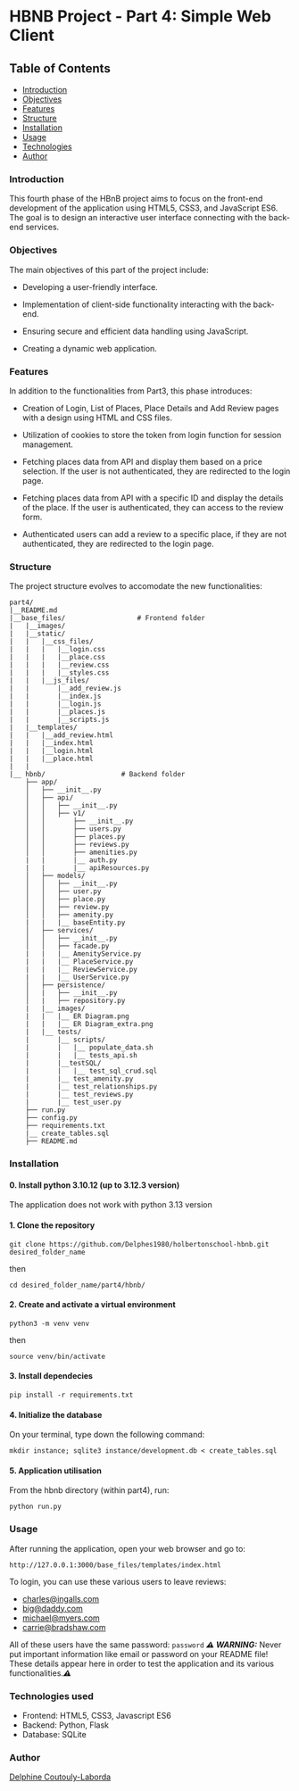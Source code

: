 # HBNB Project - Part 4: Simple Web Client

## Table of Contents
- [Introduction](#introduction)
- [Objectives](#objectives)
- [Features](#features)
- [Structure](#structure)
- [Installation](#installation)
- [Usage](#usage)
- [Technologies](#technologies-used)
- [Author](#author)


### Introduction
This fourth phase of the HBnB project aims to focus on the front-end development of the application using HTML5, CSS3, and JavaScript ES6.
The goal is to design an interactive user interface connecting with the back-end services.

### Objectives
The main objectives of this part of the project include:
- Developing a user-friendly interface.

- Implementation of client-side functionality interacting with the back-end.

- Ensuring secure and efficient data handling using JavaScript.

- Creating a dynamic web application.

### Features
In addition to the functionalities from Part3, this phase introduces:
- Creation of Login, List of Places, Place Details and Add Review pages with a design using HTML and CSS files.

- Utilization of cookies to store the token from login function for session management.

- Fetching places data from API and display them based on a price selection. If the user is not authenticated, they are redirected to the login page.

- Fetching places data from API with a specific ID and display the details of the place. If the user is authenticated, they can access to the review form.

- Authenticated users can add a review to a specific place, if they are not authenticated, they are redirected to the login page.

### Structure
The project structure evolves to accomodate the new functionalities:
```
part4/
|__README.md
|__base_files/					# Frontend folder
|	|__images/
|	|__static/
|	|	|__css_files/
|	|	|	|__login.css
|	|	|	|__place.css
|	|	|	|__review.css
|	|	|	|__styles.css
|	|	|__js_files/
|	|		|__add_review.js
|	|		|__index.js
|	|		|__login.js
|	|		|__places.js
|	|		|__scripts.js
|	|__templates/
|	|	|__add_review.html
|	|	|__index.html
|	|	|__login.html
|	|	|__place.html
|	|
|__	hbnb/					# Backend folder
	├── app/
	│   ├── __init__.py
	│   ├── api/           
	│   │   ├── __init__.py
	│   │   ├── v1/                         
	│   │       ├── __init__.py
	│   │       ├── users.py
	│   │       ├── places.py
	│   │       ├── reviews.py
	│   │       ├── amenities.py
	|   |       |__ auth.py                 
	|   |       |__ apiResources.py         
	│   ├── models/                         
	│   │   ├── __init__.py
	│   │   ├── user.py
	│   │   ├── place.py
	│   │   ├── review.py
	│   │   ├── amenity.py
	|   |   |__ baseEntity.py
	│   ├── services/                       
	│   │   ├── __init__.py
	│   │   ├── facade.py
	|   |   |__ AmenityService.py
	|   |   |__ PlaceService.py
	|   |   |__ ReviewService.py
	|   |   |__ UserService.py
	│   ├── persistence/                    
	│   |   ├── __init__.py
	│   |   ├── repository.py               
	|   |__ images/
	|   |   |__ ER Diagram.png              
	|   |   |__ ER Diagram_extra.png       
	|   |__ tests/                          
	|       |__ scripts/
	|       |   |__ populate_data.sh
	|       |   |__ tests_api.sh
	|       |__testSQL/
	|       |   |__ test_sql_crud.sql       
	|       |__ test_amenity.py
	|       |__ test_relationships.py
	|       |__ test_reviews.py
	|       |__ test_user.py
	├── run.py                             
	├── config.py
	├── requirements.txt
	|__ create_tables.sql                   
	├── README.md

```

### Installation
#### 0. Install python 3.10.12 (up to 3.12.3 version)
The application does not work with python 3.13 version

#### 1. Clone the repository
```
git clone https://github.com/Delphes1980/holbertonschool-hbnb.git desired_folder_name
```
then 
```
cd desired_folder_name/part4/hbnb/
```

#### 2. Create and activate a virtual environment
```
python3 -m venv venv
```
then
```
source venv/bin/activate
```

#### 3. Install dependecies
```
pip install -r requirements.txt
```

#### 4. Initialize the database
On your terminal, type down the following command:
```
mkdir instance; sqlite3 instance/development.db < create_tables.sql
```

#### 5. Application utilisation
From the hbnb directory (within part4), run:
```
python run.py
```

### Usage
After running the application, open your web browser and go to:
```
http://127.0.0.1:3000/base_files/templates/index.html
```
To login, you can use these various users to leave reviews:
- charles@ingalls.com
- big@daddy.com
- michael@myers.com
- carrie@bradshaw.com

All of these users have the same password: ```password```
**_⚠ WARNING:_** Never put important information like email or password on your README file! These details appear here in order to test the application and its various functionalities.**_⚠_**


### Technologies used
- Frontend: HTML5, CSS3, Javascript ES6
- Backend: Python, Flask
- Database: SQLite

### Author
[Delphine Coutouly-Laborda](https://github.com/Delphes1980)